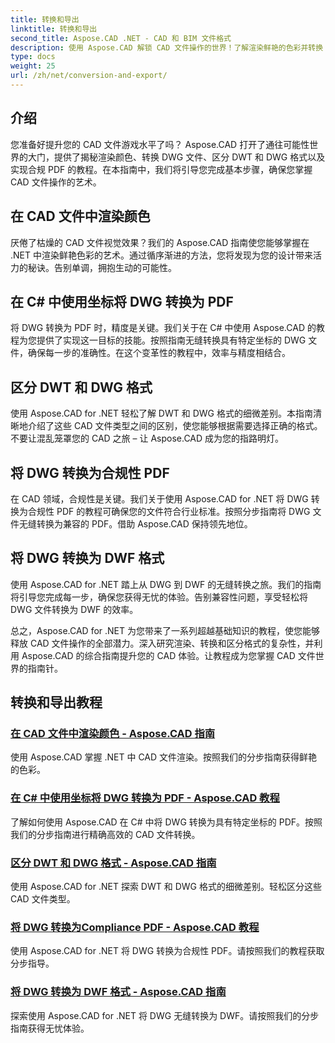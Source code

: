 ```yaml
---
title: 转换和导出
linktitle: 转换和导出
second_title: Aspose.CAD .NET - CAD 和 BIM 文件格式
description: 使用 Aspose.CAD 解锁 CAD 文件操作的世界！了解渲染鲜艳的色彩并转换 DWG 文件。深入研究 DWT 和 DWG 格式以获得精确的结果。
type: docs
weight: 25
url: /zh/net/conversion-and-export/
---
```



## 介绍

您准备好提升您的 CAD 文件游戏水平了吗？ Aspose.CAD 打开了通往可能性世界的大门，提供了揭秘渲染颜色、转换 DWG 文件、区分 DWT 和 DWG 格式以及实现合规 PDF 的教程。在本指南中，我们将引导您完成基本步骤，确保您掌握 CAD 文件操作的艺术。

## 在 CAD 文件中渲染颜色

厌倦了枯燥的 CAD 文件视觉效果？我们的 Aspose.CAD 指南使您能够掌握在 .NET 中渲染鲜艳色彩的艺术。通过循序渐进的方法，您将发现为您的设计带来活力的秘诀。告别单调，拥抱生动的可能性。

## 在 C# 中使用坐标将 DWG 转换为 PDF

将 DWG 转换为 PDF 时，精度是关键。我们关于在 C# 中使用 Aspose.CAD 的教程为您提供了实现这一目标的技能。按照指南无缝转换具有特定坐标的 DWG 文件，确保每一步的准确性。在这个变革性的教程中，效率与精度相结合。

## 区分 DWT 和 DWG 格式

使用 Aspose.CAD for .NET 轻松了解 DWT 和 DWG 格式的细微差别。本指南清晰地介绍了这些 CAD 文件类型之间的区别，使您能够根据需要选择正确的格式。不要让混乱笼罩您的 CAD 之旅 – 让 Aspose.CAD 成为您的指路明灯。

## 将 DWG 转换为合规性 PDF

在 CAD 领域，合规性是关键。我们关于使用 Aspose.CAD for .NET 将 DWG 转换为合规性 PDF 的教程可确保您的文件符合行业标准。按照分步指南将 DWG 文件无缝转换为兼容的 PDF。借助 Aspose.CAD 保持领先地位。

## 将 DWG 转换为 DWF 格式

使用 Aspose.CAD for .NET 踏上从 DWG 到 DWF 的无缝转换之旅。我们的指南将引导您完成每一步，确保您获得无忧的体验。告别兼容性问题，享受轻松将 DWG 文件转换为 DWF 的效率。

总之，Aspose.CAD for .NET 为您带来了一系列超越基础知识的教程，使您能够释放 CAD 文件操作的全部潜力。深入研究渲染、转换和区分格式的复杂性，并利用 Aspose.CAD 的综合指南提升您的 CAD 体验。让教程成为您掌握 CAD 文件世界的指南针。
## 转换和导出教程
### [在 CAD 文件中渲染颜色 - Aspose.CAD 指南](./rendering-colors-in-cad-files/)
使用 Aspose.CAD 掌握 .NET 中 CAD 文件渲染。按照我们的分步指南获得鲜艳的色彩。
### [在 C# 中使用坐标将 DWG 转换为 PDF - Aspose.CAD 教程](./converting-dwg-to-pdf-with-coordinates/)
了解如何使用 Aspose.CAD 在 C# 中将 DWG 转换为具有特定坐标的 PDF。按照我们的分步指南进行精确高效的 CAD 文件转换。
### [区分 DWT 和 DWG 格式 - Aspose.CAD 指南](./distinguishing-between-dwt-and-dwg-formats/)
使用 Aspose.CAD for .NET 探索 DWT 和 DWG 格式的细微差别。轻松区分这些 CAD 文件类型。
### [将 DWG 转换为Compliance PDF - Aspose.CAD 教程](./converting-dwg-to-compliance-pdf/)
使用 Aspose.CAD for .NET 将 DWG 转换为合规性 PDF。请按照我们的教程获取分步指导。
### [将 DWG 转换为 DWF 格式 - Aspose.CAD 指南](./converting-dwg-to-dwf/)
探索使用 Aspose.CAD for .NET 将 DWG 无缝转换为 DWF。请按照我们的分步指南获得无忧体验。